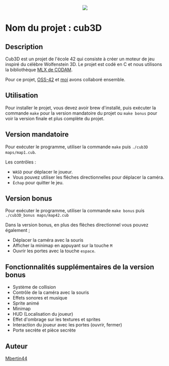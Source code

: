 <p align="center">
  <img src="https://github.com/byaliego/42-project-badges/blob/main/badges/cub3d-bonus.png">
</p>

# Nom du projet : cub3D

## Description

Cub3D est un projet de l'école 42 qui consiste à créer un moteur de jeu inspiré du célèbre Wolfenstein 3D. Le projet est codé en C et nous utilisons la bibliothèque [MLX de CODAM](https://github.com/codam-coding-college/MLX42).

Pour ce projet, [OSS-42](https://github.com/OSS-42) et [moi](https://github.com/Mbertin44) avons collaboré ensemble.

## Utilisation

Pour installer le projet, vous devez avoir brew d'installé, puis exécuter la commande `make` pour la version mandatoire du projet ou `make bonus` pour voir la version finale et plus complète du projet.

## Version mandatoire

Pour exécuter le programme, utiliser la commande `make` puis `./cub3D maps/map1.cub`.

Les contrôles :

* `WASD` pour déplacer le joueur.
* Vous pouvez utiliser les flèches directionnelles pour déplacer la caméra.
* `Échap` pour quitter le jeu.

## Version bonus

Pour exécuter le programme, utiliser la commande `make bonus` puis `./cub3D_bonus maps/map42.cub`

Dans la version bonus, en plus des flèches directionnel vous pouvez également ;

* Déplacer la caméra avec la souris
* Afficher la minimap en appuyant sur la touche `M`
* Ouvrir les portes avec la touche `espace`.

## Fonctionnalités supplémentaires de la version bonus

- Système de collision 
- Contrôle de la caméra avec la souris
- Effets sonores et musique
- Sprite animé
- Minimap
- HUD (Localisation du joueur)
- Effet d'ombrage sur les textures et sprites
- Interaction du joueur avec les portes (ouvrir, fermer)
- Porte secrète et pièce secrète

## Auteur

[Mbertin44](https://github.com/Mbertin44)
